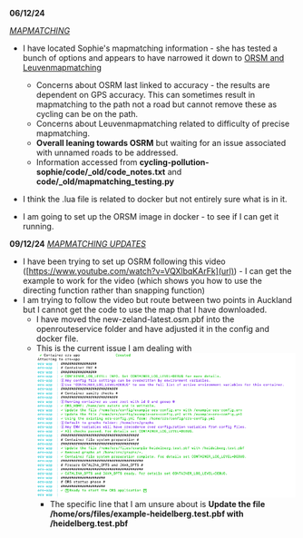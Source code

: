 **06/12/24**

<ins>*MAPMATCHING*</ins>

- I have located Sophie's mapmatching information - she has tested a bunch of options and appears to have narrowed it down to <ins>ORSM and Leuvenmapmatching</ins>

  - Concerns about OSRM last linked to accuracy - the results are dependent on GPS accuracy. This can sometimes result in mapmatching to          the path not a road but cannot remove these as cycling can be on the path.
  - Concerns about Leuvenmapmatching related to difficulty of precise mapmatching.
  - **Overall leaning towards OSRM** but waiting for an issue associated with unnamed roads to be addressed.
  - Information accessed from **cycling-pollution-sophie/code/_old/code_notes.txt** and **code/_old/mapmatching_testing.py**
 
- I think the .lua file is related to docker but not entirely sure what is in it.
- I am going to set up the ORSM image in docker - to see if I can get it running.

**09/12/24**
<ins>*MAPMATCHING UPDATES*</ins>

- I have been trying to set up OSRM following this video ([https://www.youtube.com/watch?v=VQXlbqKArFk](url)) - I can get the example to work for the video (which shows you how to use the directing function rather than snapping function)
- I am trying to follow the video but route between two points in Auckland but I cannot get the code to use the map that I have downloaded.
    -  I have moved the new-zeland-latest.osm.pbf into the openrouteservice folder and have adjusted it in the config and docker file.
    -  This is the current issue I am dealing with ![What I am stuck on at the moment](https://github.com/kdar414/cycling/blob/images/issue_9_DEC.png)
          - The specific line that I am unsure about is **Update the file /home/ors/files/example-heidelberg.test.pbf with /heidelberg.test.pbf** 
